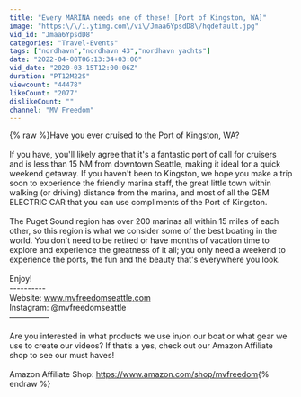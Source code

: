 ```yaml
---
title: "Every MARINA needs one of these! [Port of Kingston, WA]"
image: "https:\/\/i.ytimg.com\/vi\/Jmaa6YpsdD8\/hqdefault.jpg"
vid_id: "Jmaa6YpsdD8"
categories: "Travel-Events"
tags: ["nordhavn","nordhavn 43","nordhavn yachts"]
date: "2022-04-08T06:13:34+03:00"
vid_date: "2020-03-15T12:00:06Z"
duration: "PT12M22S"
viewcount: "44478"
likeCount: "2077"
dislikeCount: ""
channel: "MV Freedom"
---
```

{% raw %}Have you ever cruised to the Port of Kingston, WA? <br /><br />If you have, you'll likely agree that it's a fantastic port of call for cruisers and is less than 15 NM from downtown Seattle, making it ideal for a quick weekend getaway. If you haven't been to Kingston, we hope you make a trip soon to experience the friendly marina staff, the great little town within walking (or driving) distance from the marina, and most of all the GEM ELECTRIC CAR that you can use compliments of the Port of Kingston. <br /><br />The Puget Sound region has over 200 marinas all within 15 miles of each other, so this region is what we consider some of the best boating in the world. You don't need to be retired or have months of vacation time to explore and experience the greatness of it all; you only need a weekend to experience the ports, the fun and the beauty that's everywhere you look. <br /><br />Enjoy!<br />----------<br />Website: www.mvfreedomseattle.com<br />Instagram: @mvfreedomseattle<br />—————<br /><br />Are you interested in what products we use in/on our boat or what gear we use to create our videos? If that’s a yes, check out our Amazon Affiliate shop to see our must haves!<br /><br />Amazon Affiliate Shop: <a rel="nofollow" target="blank" href="https://www.amazon.com/shop/mvfreedom">https://www.amazon.com/shop/mvfreedom</a>{% endraw %}
